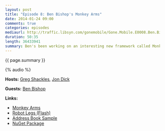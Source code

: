 ```yaml
---
layout: post
title: "Episode 8: Ben Bishop's Monkey Arms"
date: 2014-01-24 09:00
comments: true
categories: episodes
mediaurl: http://traffic.libsyn.com/gonemobile/Gone.Mobile.E0008.Ben.Bishops.Monkey.Arms.mp3
duration: 50:35
length: 36433941
summary: Ben's been working on an interesting new framework called Monkey Arms which is inspired by Robot Legs for Flash.
---
```


{{ page.summary }}

<!-- more -->

{% audio %}

**Hosts:** [Greg Shackles](http://twitter.com/gshackles), [Jon Dick](http://twitter.com/redth)

**Guests:** [Ben Bishop](https://twitter.com/benjamminstl)

**Links:** 

- [Monkey Arms](https://github.com/benbishop/MonkeyArms)
- [Robot Legs (Flash)](http://www.robotlegs.org/)
- [Address Book Sample](https://github.com/benbishop/MonkeyArmsAddressBook)
- [NuGet Package](http://www.nuget.org/packages/MonkeyArms/)
